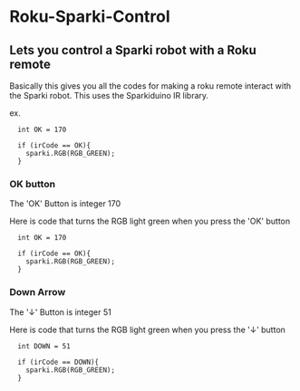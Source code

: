 # Roku-Sparki-Control
Lets you control a Sparki robot with a Roku remote 
----------------------

Basically this gives you all the codes for making a roku remote interact with the Sparki robot. This uses the Sparkiduino IR library.

ex. 
```
  int OK = 170
  
  if (irCode == OK){
    sparki.RGB(RGB_GREEN);
  }
```

### OK button
The 'OK' Button is integer 170 

Here is code that turns the RGB light green when you press the 'OK' button 

```
  int OK = 170
  
  if (irCode == OK){
    sparki.RGB(RGB_GREEN);
  }
```

### Down Arrow
The '↓' Button is integer 51

Here is code that turns the RGB light green when you press the '↓' button 

```
  int DOWN = 51
  
  if (irCode == DOWN){
    sparki.RGB(RGB_GREEN);
  }
```

